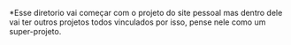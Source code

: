 *Esse diretorio vai começar com o projeto do site pessoal mas dentro dele vai ter outros projetos todos vinculados por isso, pense nele como um super-projeto.